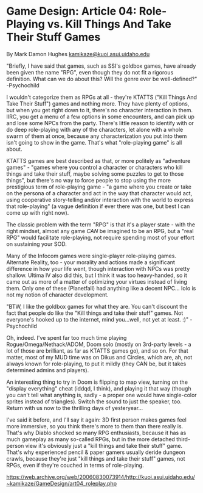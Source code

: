 # Game Design: Article 04: Role-Playing vs. Kill Things And Take Their Stuff Games

By Mark Damon Hughes <kamikaze@kuoi.asui.uidaho.edu>

"Briefly, I have said that games, such as SSI's goldbox games, have already been given the name "RPG", even though they do not fit a rigorous definition. What can we do about this? Will the genre ever be well-defined?" -Psychochild

I wouldn't categorize them as RPGs at all - they're KTATTS ("Kill Things And Take Their Stuff") games and nothing more. They have plenty of options, but when you get right down to it, there's no character interaction in them. IIRC, you get a menu of a few options in some encounters, and can pick up and lose some NPCs from the party. There's little reason to identify with or do deep role-playing with any of the characters, let alone with a whole swarm of them at once, because any characterization you put into them isn't going to show in the game. That's what "role-playing game" is all about.

KTATTS games are best described as that, or more politely as "adventure games" - "games where you control a character or characters who kill things and take their stuff, maybe solving some puzzles to get to those things", but there's no way to force people to stop using the more prestigious term of role-playing game - "a game where you create or take on the persona of a character and act in the way that character would act, using cooperative story-telling and/or interaction with the world to express that role-playing" (a vague definition if ever there was one, but best I can come up with right now).

The classic problem with the term "RPG" is that it's a player state - with the right mindset, almost any game *CAN* be imagined to be an RPG, but a "real RPG" would facilitate role-playing, not require spending most of your effort on sustaining your SOD.

Many of the Infocom games were single-player role-playing games. Alternate Reality, too - your morality and actions made a significant difference in how your life went, though interaction with NPCs was pretty shallow. Ultima IV also did this, but I think it was too heavy-handed, so it came out as more of a matter of optimizing your virtues instead of living them. Only one of these (Planetfall) had anything like a decent NPC... Iolo is not my notion of character development.

"BTW, I like the goldbox games for what they are. You can't discount the fact that people do like the "Kill things and take their stuff" games. Not everyone's hooked up to the internet, mind you...well, not yet at least. :)" -Psychochild

Oh, indeed. I've spent far too much time playing Rogue/Omega/Nethack/ADOM, Doom solo (mostly on 3rd-party levels - a lot of those are brilliant, as far as KTATTS games go), and so on. For that matter, most of my MUD time was on Dikus and Circles, which are, ah, not always known for role-playing, to put it mildly (they CAN be, but it takes determined admins and players).

An interesting thing to try in Doom is flipping to map view, turning on the "display everything" cheat (iddqd, I think), and playing it that way (though you can't tell what anything is, sadly - a proper one would have single-color sprites instead of triangles). Switch the sound to just the speaker, too. Return with us now to the thrilling days of yesteryear...

I've said it before, and I'll say it again: 3D first person makes games feel more immersive, so you think there's more to them than there really is. That's why Diablo shocked so many RPG enthusiasts, because it has as much gameplay as many so-called RPGs, but in the more detached third-person view it's obviously just a "kill things and take their stuff" game. That's why experienced pencil & paper gamers usually deride dungeon crawls, because they're just "kill things and take their stuff" games, not RPGs, even if they're couched in terms of role-playing.

https://web.archive.org/web/20060830073914/http://kuoi.asui.uidaho.edu/~kamikaze/GameDesign/art04_roleplay.php
